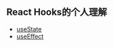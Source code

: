 ## React Hooks的个人理解

* [useState](src/pages/useState/useState.md)
* [useEffect](src/pages/useState/useEffect.md)